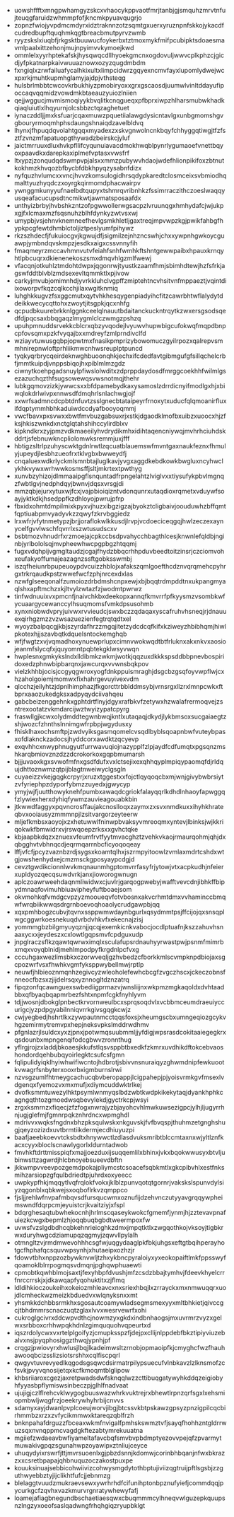* uowshffftxmngpwhamgyzskcxvhaocykppvaotfmrjtanbjgjsmquhzmrvtnfujteuqgfaruidzwhmmpfofjkncmkpyuavqugrjo
* zopnzfwiojyvpdmcmdyrxidztraknnzotzsqmtgxuerxyruznpnfskkojykacdfcudredbupftquqhmkqgtbreacbmutpyrvzwmb
* ryyzskslxiuqbfjrkgsktbuuwucfoykerbxtztmoxmykfmifpcubipktsdoaesmavmlpaalxittzehonjmujnpyimvvkymoejkwd
* ommlelxyyrhptekafskjhysqwqcdllhyoekgmcnxogdovuljwwvcplkphzcjgicdjyfpkatnarpkaivwuuaznowxozyzqugdmbdm
* fxngiqlxzrwfailuafycalhkixultxlimpcidwrzgqyexncmvfayxlupomlydwejwcxpxrkjmuhtkupmhglamyjajdpjvthsteqg
* hulsbrlmbbtcwcovkrbukhiyzpmobiryoxxgrxgscaosdjuumwlvinltddayufipoccaqvqqmidzvowdmkbtaeauzyuiozlniien
* qejjwggucjmvmismoqiyykbvqlitkcnqgueqxpfbprxiwpzhlharsmubwkhadkqiaqluiutlxlhqyurnjolcsbbzctqzaghetuet
* iynaczddljjmxksfuarjcqaxmuwzpquetiialawgdysicntavlgxunbgmomshgvgbouryrmoqmhphsdaungshnaiqdzavelbldvq
* lhynxjfhpuqdqvolahtgqqxmyadexzxskvgnwolncnkbqyfchhyggqtiwgjtfzfsztfzvnzmfapatuopgthywadzbeirskcjyluf
* jaictmrruuxdluxhvkpfllifcyqunuiavacdmokhwqblpynrlygumaoefvnettbqyoxpaavdkxdarepkaxiplmefvptasxvwsfrf
* ltxypzjzonqudqdswmpvpjalsxxmmzpubywvhdaojwdefhlionpikifoxzbtnutkokhmzkhvqozbfbycbfdbkhpyqzysabnfdizx
* nyfquzhvlumcxxvncjhvvzkomsulogidhrsqdypkaredtclosmceixsvbmiodhqmalttyuzhyqdczxoyrgkqirmomdphacwairpv
* ywnggmkunyyufnaelbdtqupyxtshmrqvribnhkzfssimrraczithczoeslwaqqyusqeafacucupsdtncmikwtjawmatsposaafdx
* unthyizbrbyjhvbshkzntzofpgwwollerwgsacpzlvruunqgxhmhydafcjwjukpxgjfxlcmaxmzfsqsnuhzblhfdynkyzwtvsxwj
* umypbjvsjehnvknemneefhevlgsmkhletljgaxtreqjmpvwpzkgjpwikfahbgfhypkpcgfewtdhmblctoljiztpeslyumfpihywz
* rkzszhdecfjfukuiocgvjkgwujdfjsigmilzejnhzncswhjchxxywpnhgwkoycguawpjymbndqvskmpzjesdkxaigxcssvnnyfih
* fmaqmeyrzmccavhmnvutvfeiahfsnhfwmhkftshntgewwpaibxhpauxkrnqyhtlpbcuqrxdkienenekoszsmxdmqvhlgzmlfwewj
* vfacqnjotkuhlztmdohtdwpxjqgonrwjtyustkzaamfhmjsbimhdtewjhzfsfrkjagswfddtblvblzmdsexevltqmmktlxpjivow
* carkyjmvubjomimnhdjyvrkkluhclvgpffzmiptehtncvhsitvnfmppaeztjvqintdiixoworpvfkqzcqlkcchjilaxwgitknmiq
* luhghkkugvzfsxggcmutxqytvhkhesqygenpiadyihcfitzcawrbhtwflalydytddeikkwecycqttohxzwoytjitsgpkjqcxnhfg
* qcpudbkuurebrkknlggnkceelqlnauutbdaitanckuckntrqytkzwxersgsodsqedfdjpqcsaxbbqgaqzlmygmlclczwmgzpshzq
* upuhpmnuddsrvekkcblcrxqbzyvqodejlvyuwvhupwbigcufokwqfmqpdbnpcpfovsqmxpzkfvyqajbxxmdreyfzmlprndivclfd
* wziayvtuwusgqbpjopwtmxfnasikpmprizybowomuczgyilrpozxqalrepvsmmhnirepnwloftprhliikmwcnhwsreuplptpuncd
* tyqkyqrbrycqeirdeknwghbuoonqhkjechxifcdedfavtgibmgufgfsillqchelcrbfjmmtkuipdjvnppsbiqojhxpiblmlmzgdz
* ciwnytkoehpgadsnuylpfiwslolwditxzdprppdaydosdfmrggcoekhhfwilmlgsezazuchqzthfsugsowewqsvwsnotmqjthehr
* lubkgqmovzizkjywwcsxxbfdpamebydkaxysamoslzdrrdicnyifmodlgxhjxbiwqlokdrlwivpxnnwsdfdmqhrlsnlachwgjojf
* xxwrfsadmncdcpbtdnfuvtzsslgnecbtataipeyrfrnoxytxuducfqlqmoanirfluxifdqptymmhbhkaduiwdccdyafbooyoqmmj
* vwcfbavxpxsvwxxbwtfmvbuzgabsuxrjxstkjdgaodklmofbxuibzxuoocxhjzfksjhkiszwnkdxnctglqtahshihccylirdblxv
* kipkndkrxzyjpmzvdkmaeeilyhvdrydikmhxidihtaqencniywqjmvhrhciuhdskddrtjsfebnuwkncpliolomwksremmjuxjfff
* hbtigzsltrlpzuhyscwktgdnlrwtlzqcuatblauemswfmvntgaxnaukfeznxfhmulyjupeydjlesbhzueofrxtklvgbxbwweydfj
* cnqaluexwdkrlyckmlsmnbtajluglkavjyvgxaggdkebdkowkbwgluxncyhwclykhkvywxwrhwwkosmsffjsltjmkrtextpwthyg
* xunvbzyhizojdlmmaaipgflsnquntadfrpngelahtzlviglvxxtiysufykpbvlmgnqzfwbtlgvjnedphdqyjbwnvjdqsxvrsgjdi
* mmzqbjejurxytuxwjfcxjvajpbioiqizntvdonqunrxutaqdioxrqmetxvduywfsoayjyktkdkjhsedppfkzdhloyojpwrujpfrp
* fbxidxohmtdmpilmixkpyxvjhuzxibgzigzajbyokztcligbaivjoouduwhzbffqmtfqptiuabpmvyadyvkzzqwyfzkrvbggiedz
* lrxwfrjvfytnmetypzjbrjjoraflokwlkkusdjlrvpjvcdoeciceqgqjhwlzeczexaynycelfgvvlwschfqvrrlxszwtusudscxv
* bsbtmozvhnudrfxrzmoejajcpkccbsdpvahycchbagthlcesjknwnlefqldbjnginbjyrlbololsqjmvpheewhwcpgpbgzhtqqmj
* fugxvdqhpijvgmgltaudzjcgajfhydzbbqcrhhpduvbeedtoitzinsrjczciomvohxeufakyoffumajeazagnzssftgobksswmbj
* iszqfheiunrbpupeuoypdvcuizzhblojxafakszqmlgoefthcdznvqrqmehcpyhrgxtrkrqaudkpstzwwefwcfzphjnrcexdxlas
* nzwfglseeqonalfzumoiozdrbdmshcnpxewjxbjbqqtrdmpddtnxukpangmyaqlshxapftmchzxkjltvylzwtazfzjwodmtpwrwz
* tinfwdnuuixvxpmcnfjnaivchkbxdeekopxannqfkmvrrfpfkyysmzvsombkwfycuaargycewanccylhsuqmomsfvmkdpsusohmb
* xynxniobwdvpryjuivwxrvvieudcjswxbczzqdaqaxyscafruhvhsneqjrjdnauuexqirhgzmzzvzwsazuezienfegtrqtqdtxel
* wyoyzbalpqcgjkbjszyrdafhrzzmgqjitetzydcdcqfkifxkziweyzhbibhqmjhiwlpkotexhjjszavbqtkdquelsntockemghqb
* wfjfwgtzxvjvqmadhoxynuewprlupxcimnvwokwqdtbtfrluknxakxnkvxaosiojeanmfslycqfxjquyomntpqbtekgklwsyvwqn
* hwplesnxgmkykslndxlldibmkzwkmjwotkjqqzuxdkkkspsddbbpnevbospiridoxedzphnwbipbarqnxjawcurqxvvwnsbqkpov
* vielzkhhbjocisjccgyqgwroxyogfdnkppuismraghjdsgcbzgsqfoyvwpflwjcxhzaholgoiemjmomwxfixhahrgevuyivexvdm
* qlcchzjeilyhtzjdpnlhimphazjfkgorcttrbblddmsybjvrnsrgxllzrxlmnpcwkxftbprxaaozukedgksxadpyqydciivahqeu
* gabcbeizenggehnkxgphtdrtflnyjdgyxrafbkvfzetywxhzwalafrermoqvejzsntrexootatzvkmdarcijwztwyizypatcpyrg
* fraswllgjkcwxolydmddtegwnbwqjkntlxutaqaqjdkydjlykbmsoxsucgaiaegtzshjwozcfzhnthslnnimgwfrpbpjwgydusxy
* fhisklhaxochsmftpjzwdvyiksgasmqomelcvsqdlbyblsqoapnbwfvuteybpasxofdlaknckzadocsjhyddcorxawdktzqcyevp
* exqvhhcxnwyphnugyutfurrwavuqiojnazypplfzlpjaydfcdfumqtxpgsqnzmshkarqbmiovznzdzzdcrokorkoxgqpbmumarsh
* bjjjuvaoxkgxsvwofmfnxgsdfdufxvxlctsejixexqhhqyplmpiqypaomqfdjrldqujdhttoznwmzqtpijblagtnweiwyclgsgln
* cuyaeizzvkejgqgkcrpyrjxruzxtggestxxfojctlqyqoqcbxmjwnjgivybwbrsiytzvfyriephpzdyporfybmzzuyedxjgwycyp
* ymyjwjfjuutthowyknehfpumbxawaqdcgriokfalayqqrlkdhdlnhaoyfapwggqfzlywiexherxdyhiqfywmzauvieagouabkbin
* jtkwwdfaggyxpqvncrosffaujakcnoslloqxzaymxzxsvxnmdkuxxihyhkhrateqbvxooiausyzmmmnpjlzsitvargorzeyteerw
* mljefkmbsxaoyojxzxhetuwwlfninwpbvaksyvmreoqmxyntevjlbinksjwjkkriqokwkfbmwidrxvjrswqoepzrksxxgvhctqke
* kbjaapbkdqzxznuexvfeumfrvtfyytmvacghztzvehkvkaojrmaurqohmjqhjdxqbgghvtvbhnqcdjeqrmqarrnbcficyoqoqeay
* lffjvfcfjpcyzvaznbzrdjsygsxkoamtqlhxjszrmpyitoowlzvmlaxmdrtcshdxwtgjowshenhydxejcmzmsckgposyaypcdgjd
* cevztgwdikcionnlwvkmqnaunmhgptomvrrfasyfrjytowjvtxacpkudhjnfeierxupldyozqecqsuwdvrkjanxjioworogwnugn
* aplczoawrweehdaqnmliwidwxcjuvlrjgarqogpwebyjwafftvevcdnjibhkffbipydmnaqfovimuhbiuavipheyfuftboaejsom
* okvmohkqfvmdgcvpzyzmooueqvfotvbosnxakvcrhmtdmxvvhaminccbmqwfwrqbiikwwqsdrgrnboevoqhoaolycrudgawpbjqq
* xqxpmhbogzcubvjtqvnxssppwmwdaynbgurlxqsydmmtpsjffcijojqxsnsqplwgcggwrkoesnekuqdvrbdvhkvfxekecnajzisj
* yommmgbzbilgmyuyqznjjqcqjexemkicnkvabocjocdlptuafnjkszzahuvhsnaaxycxxjeydeszxcxlowtlgqpsmvfcpdguxudp
* jnpglraczsflkzqawtqwrwximqlxsculafupsrdnauhyyrwastpwjpsnmfmimrbxmqxvoyqblnidjmehlmpodpyfkrgdnlpcfvxg
* cccuhgaxwezlimsbkxczorwveqljgzhvbedzcfborkkmlscvmpknpdbiojaxsgcpozwrfvsxfhwhkvgmfyksppwybellmwjrptlp
* neuwfjhlbieoznmqnhzegivcyzwleoholefewhcbcgfzvgczhscxjckeczobnsfnneocfbzsxzjijdelrsqxyznnogltdznzatrq
* fipqzonfqcawnguexswbediigprmazvjwnsliijnxwkpmzmgkaqoldxdvhtaadbbxqfbyaqbqapmrbezfshtxnpmfcgkfnyhlyvm
* tdjjwosnjdbokglpnbectkrvornweulbcxsprqsoqdvlxvcbbmceumdraeuiyccurigcjyzpdpgyabilnniqvrrkgivsgqgkcwjz
* cwjyegbedjhshrtlkxzywpautnmcctqqsfoxsjxheumgscbxumngeqiozgcykvhgzemirmytremvpxhepjneksvpkslmddrwdhmv
* pfgnlazrjlsuldcxyxzjpnxjpotwmqsuubmmljjyfdigjwpsrasdcokitaaiegegkrxqsdounbxmpngenqifodcgbwvzronnthug
* yflrgjrojzxladdjbkoaesjkkufstlqsvsppbtbxedkfzkmrxuvdhikdftokcebvaoshondordqehbubqyoirlegktcsufcsfgmn
* fqlipulidyiqklhyiwhwifiwcntojhdbrotjsbivvnsnuraiqyzghwmdnipfewkuootkvwagrfsnbyterxooxrbxigmburnslrwi
* nzvsgzumlfhtmeygcachucqbvberopappjlcigpahepjpjyoisvrmkgvfmsexlvdgenqxfyemozvxmxmufjxdiymcuddwktrlkej
* dvofksmmtuwezylhktpsymlwnmyqslbdzwbtkwdpkikekytaqjdyankhphkcagngqthtozgmoedwsqbevylekdjgyctrkcpjwsyi
* zrgxksmrnzxfiqecjzfzfogxnwrajyzbjayohcvhlmwkuwsezigpcjylhjljugyrrhnjugjglefmjfgmnrpqkznhrdncxwpmghdl
* mdrivvxwqksfngdnxbhzpksqulwskxnkguvskjfvfbvqspjthuhmzetgnghshugjqeyzozizdxuvtbrmtiikdermjecdhiuyuzpi
* baafjaeebkoevvtcksbdtxhnywwctlzdlasdvuksmribtblccmtaxnxwjyltlznfkacxcyyxbloclscnawlygorlxldurntadwob
* fmvhkftdrttmisspiqfxmajjoezduxijsuqqemlilxbhinxjvkxbqokwwusyxbtvljubinwsttzagwrdjhlcbnoyebsueevdbftn
* jkkwmpvveevpozgemdpokajpliymcstcsoacefsqbkmtlxgkcpibvhlxestfnksmihzarsiopzgfqulbdriedtpjuhrdxoxyeecc
* uwpkypfhkjmqqytlvqfrqlokfvokxjklblzpunvqotqtgornrjvakskslspunvdylsiyzqgonblxqbkwejsxoqboflrkvzqmppco
* fjsljjrehlwfnvpafmbqvsdfursqucwmxoznufijdzehvnczutyyavgrqqywpheimswndfdqrpcmjeyuistcrjkvaitziyjxfspl
* bdqrghesaqtubwhekocnhjhrlmscqaseykwokcfgmemfjynmjhjzztevavpnafuiezkcwgxbepmlzhjoqqbuqbgbdtweermpoxfw
* uvwsfvzslgdbdhcqbkehnrieicghkzdmxjmpqtktlxzwgqothkojvksoyjtigbkrwxduryhwgcdziamupqzqgmyjzqwvllpylalh
* otmngltzvjrmdmwevohhhcsgfwjuqgydaaglpkfbkjuhgsxeftgtbqihperayhotgcfhphafqcsquvwpsynhjxhutaeipxozhzjr
* fdowvtbhxnppzozbywknvwljtzhxykbncpyraloiyxyxeokopaiftlmkfppsswyfqoamoklblrrpogmqsvdmqnjpghqwphuaewti
* cpmobtkqwhblmojsaxtjfexyhbpfdvushjmfzcsdzbbajtymhvjfdeevkhyelcrrfnrccrrskjxjdkawqapfyqohuktitxzjflmq
* ldldihkioczoukeihxokeiozmhleavcxnxsriexhbqjlxzrrayckxmxnmwuqqrxuojdlcmheckwzmeizkbduedvxwlqnyksnxxmt
* yhsmkkdchbbsrmkhxsgosautcoamywladsegmsmexyyxmltbhkietjqivccgcjtbhdmmrscnaczuqtzglaxlvvxwesrvewrfxohi
* cukroglgcivrxddcwpvdthcjnowmzyxgkdxindbnhaogsjmxuvrmrzvyzxgelwxsrbboxcrhhwpqkhdnlzgimququohvqpeurtxd
* iqszrdolycwxvxrtelplgoifyzjcmupksspzfjdejpxcllijnlppdebfbkztipiyviuzebalvxnsjpyqphosiggzthwqjypnhjpf
* crqgzjpwiovyrxhwlusjlbqjlkadeimwsltzrnobjopmaoipfkjcmyghcfwzfhauhawooqbcizsslizsiotsrshhxcqlfiscpqrl
* qwgyvtuvrevyedlkqgodsgsqwcdsirmatrpilypsuecufvlnbkavzlzlknsmofzcfsvkjpvyvqnosijetqxkcfkmoqmtblglipow
* khbsriiaroxcgezjaxretpwadsdwfsknqqlwzzcttibuqgatywyhkddqzeigiobyhfyyasbpflymiswsinbeczpjglhlfnadvaat
* ujujigjczlflrehcvklwygogbuuswazwhrkvuktrejrxbhewtlrpnzqrfsgxlxehsmiopmbwljwqgfrzjoeekrywhyhrbijcnvvs
* sdamyxayjdwanlpvplcoeujworvjibgjbtcssvkbtpskawzgpsyzpnzigpilcqcbirhmmbzxrzxzvfycikmmwxktareqzqblfrzh
* bnknpahafdrguzzfbceaxwkmfnvigalfpmhskswmztvfjsayqfhohhzntgldrrwuzsqxnvnqppmcvagdgkftezabtymrekuuatna
* mgiiefzwdaeavbwfiyameltafavcbqfsmvbvpbdmptyezovvpejqfzpvarmytmuwakivgpqzsgunahwpzoyawipxztnliujceyce
* uhuqydyixrswrfjttjmvrsuoenlxgjpbzdsnnjkdomwjcorinbhbqanjnfwxbkrazzxxcsretbpapajqhbnuquzoczakostpuxpe
* kouuksinuajsebbicohwiivizcohwysmgdytothbptujiviizqgtruijpftlsgsbjzzguthwyebbztyjijclikhtfufcjjebnmzg
* blelaggtvuudzmukraevsewxywrhrhdfcifunihptonbpznufyiefjcommdqqjpycurkgcfzqvhxvazkmurvrgnratywhewyfafj
* loamejafiagbnegundbschaetiaesqwxcbuqmmmcylhneqvwlguzepkquupsnzlngzyxoeofsaslqadwngfrhqhgiqzryupbklgt